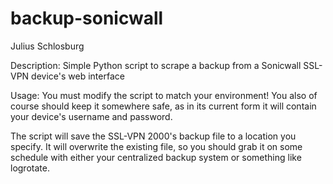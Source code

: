 backup-sonicwall
================
Julius Schlosburg


Description:
Simple Python script to scrape a backup from a Sonicwall SSL-VPN device's web
interface


Usage:
You must modify the script to match your environment! You also of course should keep
it somewhere safe, as in its current form it will contain your device's username and
password.

The script will save the SSL-VPN 2000's backup file to a location you specify. 
It will overwrite the existing file, so you should grab it on some schedule with 
either your centralized backup system or something like logrotate.
